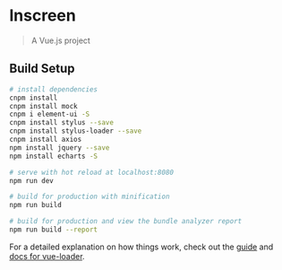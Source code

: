 # lnscreen

> A Vue.js project

## Build Setup

``` bash
# install dependencies
cnpm install
cnpm install mock
cnpm i element-ui -S
cnpm install stylus --save
cnpm install stylus-loader --save
cnpm install axios
npm install jquery --save
npm install echarts -S

# serve with hot reload at localhost:8080
npm run dev

# build for production with minification
npm run build

# build for production and view the bundle analyzer report
npm run build --report
```

For a detailed explanation on how things work, check out the [guide](http://vuejs-templates.github.io/webpack/) and [docs for vue-loader](http://vuejs.github.io/vue-loader).
